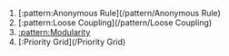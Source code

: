  1.  [:pattern:Anonymous Rule](/pattern/Anonymous Rule)
 2.  [:pattern:Loose Coupling](/pattern/Loose Coupling)
 3.  [:pattern:Modularity](/pattern/Modularity)
 4.  [:Priority Grid](/Priority Grid) 
